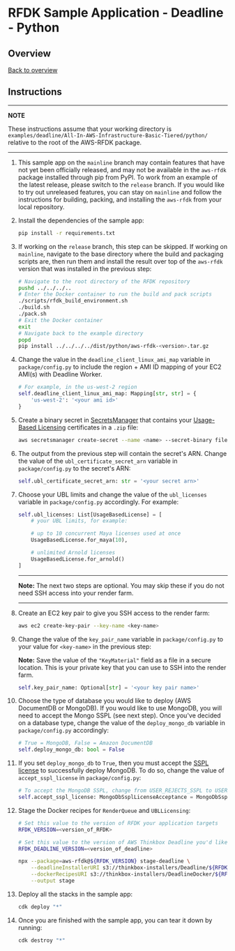 # RFDK Sample Application - Deadline - Python

## Overview
[Back to overview](../README.md)

## Instructions

---
**NOTE**

These instructions assume that your working directory is `examples/deadline/All-In-AWS-Infrastructure-Basic-Tiered/python/` relative to the root of the AWS-RFDK package.

---

1.  This sample app on the `mainline` branch may contain features that have not yet been officially released, and may not be available in the `aws-rfdk` package installed through pip from PyPI. To work from an example of the latest release, please switch to the `release` branch. If you would like to try out unreleased features, you can stay on `mainline` and follow the instructions for building, packing, and installing the `aws-rfdk` from your local repository.
2.  Install the dependencies of the sample app:

    ```bash
    pip install -r requirements.txt
    ```
3.  If working on the `release` branch, this step can be skipped. If working on `mainline`, navigate to the base directory where the build and packaging scripts are, then run them and install the result over top of the `aws-rfdk` version that was installed in the previous step:
    ```bash
    # Navigate to the root directory of the RFDK repository
    pushd ../../../..
    # Enter the Docker container to run the build and pack scripts
    ./scripts/rfdk_build_environment.sh
    ./build.sh
    ./pack.sh
    # Exit the Docker container
    exit
    # Navigate back to the example directory
    popd
    pip install ../../../../dist/python/aws-rfdk-<version>.tar.gz
    ```
4.  Change the value in the `deadline_client_linux_ami_map` variable in `package/config.py` to include the region + AMI ID mapping of your EC2 AMI(s) with Deadline Worker.

    ```python
    # For example, in the us-west-2 region
    self.deadline_client_linux_ami_map: Mapping[str, str] = {
        'us-west-2': '<your ami id>'
    }
    ```
5.  Create a binary secret in [SecretsManager](https://aws.amazon.com/secrets-manager/) that contains your [Usage-Based Licensing](https://docs.thinkboxsoftware.com/products/deadline/10.1/1_User%20Manual/manual/aws-portal/licensing-setup.html?highlight=usage%20based%20licensing) certificates in a `.zip` file:

    ```bash
    aws secretsmanager create-secret --name <name> --secret-binary fileb://<path-to-zip-file>
    ```
6.  The output from the previous step will contain the secret's ARN. Change the value of the `ubl_certificate_secret_arn` variable in `package/config.py` to the secret's ARN:

    ```python
    self.ubl_certificate_secret_arn: str = '<your secret arn>'
    ```
7.  Choose your UBL limits and change the value of the `ubl_licenses` variable in `package/config.py` accordingly. For example:

    ```python
    self.ubl_licenses: List[UsageBasedLicense] = [
        # your UBL limits, for example:

        # up to 10 concurrent Maya licenses used at once
        UsageBasedLicense.for_maya(10),

        # unlimited Arnold licenses
        UsageBasedLicense.for_arnold()
    ]
    ```

    ---

    **Note:** The next two steps are optional. You may skip these if you do not need SSH access into your render farm.

    ---
8.  Create an EC2 key pair to give you SSH access to the render farm:

    ```bash
    aws ec2 create-key-pair --key-name <key-name>
    ```
9.  Change the value of the `key_pair_name` variable in `package/config.py` to your value for `<key-name>` in the previous step:

    **Note:** Save the value of the `"KeyMaterial"` field as a file in a secure location. This is your private key that you can use to SSH into the render farm.

    ```python
    self.key_pair_name: Optional[str] = '<your key pair name>'
    ```
10. Choose the type of database you would like to deploy (AWS DocumentDB or MongoDB).
    If you would like to use MongoDB, you will need to accept the Mongo SSPL (see next step).
    Once you've decided on a database type, change the value of the `deploy_mongo_db` variable in `package/config.py` accordingly:

    ```python
    # True = MongoDB, False = Amazon DocumentDB
    self.deploy_mongo_db: bool = False
    ```
11. If you set `deploy_mongo_db` to `True`, then you must accept the [SSPL license](https://www.mongodb.com/licensing/server-side-public-license) to successfully deploy MongoDB. To do so, change the value of `accept_sspl_license` in `package/config.py`:

    ```python
    # To accept the MongoDB SSPL, change from USER_REJECTS_SSPL to USER_ACCEPTS_SSPL
    self.accept_sspl_license: MongoDbSsplLicenseAcceptance = MongoDbSsplLicenseAcceptance.USER_REJECTS_SSPL
    ```
12. Stage the Docker recipes for `RenderQueue` and `UBLLicensing`:

    ```bash
    # Set this value to the version of RFDK your application targets
    RFDK_VERSION=<version_of_RFDK>

    # Set this value to the version of AWS Thinkbox Deadline you'd like to deploy to your farm. Deadline 10.1.9 and up are supported.
    RFDK_DEADLINE_VERSION=<version_of_deadline>

    npx --package=aws-rfdk@${RFDK_VERSION} stage-deadline \
        --deadlineInstallerURI s3://thinkbox-installers/Deadline/${RFDK_DEADLINE_VERSION}/Linux/DeadlineClient-${RFDK_DEADLINE_VERSION}-linux-x64-installer.run \
        --dockerRecipesURI s3://thinkbox-installers/DeadlineDocker/${RFDK_DEADLINE_VERSION}/DeadlineDocker-${RFDK_DEADLINE_VERSION}.tar.gz \
        --output stage
    ```
12. Deploy all the stacks in the sample app:

    ```bash
    cdk deploy "*"
    ```
13. Once you are finished with the sample app, you can tear it down by running:

    ```bash
    cdk destroy "*"
    ```
